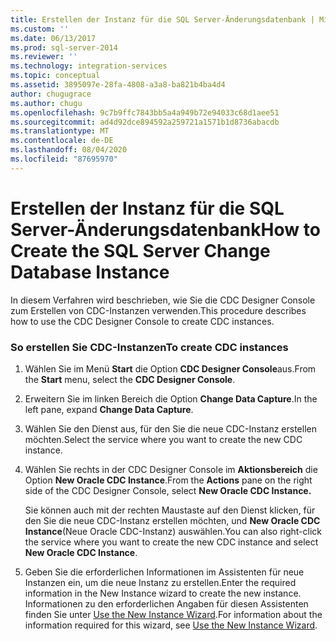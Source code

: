 ```yaml
---
title: Erstellen der Instanz für die SQL Server-Änderungsdatenbank | Microsoft-Dokumentation
ms.custom: ''
ms.date: 06/13/2017
ms.prod: sql-server-2014
ms.reviewer: ''
ms.technology: integration-services
ms.topic: conceptual
ms.assetid: 3895097e-28fa-4808-a3a8-ba821b4ba4d4
author: chugugrace
ms.author: chugu
ms.openlocfilehash: 9c7b9ffc7843bb5a4a949b72e94033c68d1aee51
ms.sourcegitcommit: ad4d92dce894592a259721a1571b1d8736abacdb
ms.translationtype: MT
ms.contentlocale: de-DE
ms.lasthandoff: 08/04/2020
ms.locfileid: "87695970"
---
```

# <a name="how-to-create-the-sql-server-change-database-instance"></a><span data-ttu-id="f3907-102">Erstellen der Instanz für die SQL Server-Änderungsdatenbank</span><span class="sxs-lookup"><span data-stu-id="f3907-102">How to Create the SQL Server Change Database Instance</span></span>
  <span data-ttu-id="f3907-103">In diesem Verfahren wird beschrieben, wie Sie die CDC Designer Console zum Erstellen von CDC-Instanzen verwenden.</span><span class="sxs-lookup"><span data-stu-id="f3907-103">This procedure describes how to use the CDC Designer Console to create CDC instances.</span></span>  
  
### <a name="to-create-cdc-instances"></a><span data-ttu-id="f3907-104">So erstellen Sie CDC-Instanzen</span><span class="sxs-lookup"><span data-stu-id="f3907-104">To create CDC instances</span></span>  
  
1.  <span data-ttu-id="f3907-105">Wählen Sie im Menü **Start** die Option **CDC Designer Console**aus.</span><span class="sxs-lookup"><span data-stu-id="f3907-105">From the **Start** menu, select the **CDC Designer Console**.</span></span>  
  
2.  <span data-ttu-id="f3907-106">Erweitern Sie im linken Bereich die Option **Change Data Capture**.</span><span class="sxs-lookup"><span data-stu-id="f3907-106">In the left pane, expand **Change Data Capture**.</span></span>  
  
3.  <span data-ttu-id="f3907-107">Wählen Sie den Dienst aus, für den Sie die neue CDC-Instanz erstellen möchten.</span><span class="sxs-lookup"><span data-stu-id="f3907-107">Select the service where you want to create the new CDC instance.</span></span>  
  
4.  <span data-ttu-id="f3907-108">Wählen Sie rechts in der CDC Designer Console im **Aktionsbereich** die Option **New Oracle CDC Instance**.</span><span class="sxs-lookup"><span data-stu-id="f3907-108">From the **Actions** pane on the right side of the CDC Designer Console, select **New Oracle CDC Instance.**</span></span>  
  
     <span data-ttu-id="f3907-109">Sie können auch mit der rechten Maustaste auf den Dienst klicken, für den Sie die neue CDC-Instanz erstellen möchten, und **New Oracle CDC Instance**(Neue Oracle CDC-Instanz) auswählen.</span><span class="sxs-lookup"><span data-stu-id="f3907-109">You can also right-click the service where you want to create the new CDC instance and select **New Oracle CDC Instance**.</span></span>  
  
5.  <span data-ttu-id="f3907-110">Geben Sie die erforderlichen Informationen im Assistenten für neue Instanzen ein, um die neue Instanz zu erstellen.</span><span class="sxs-lookup"><span data-stu-id="f3907-110">Enter the required information in the New Instance wizard to create the new instance.</span></span> <span data-ttu-id="f3907-111">Informationen zu den erforderlichen Angaben für diesen Assistenten finden Sie unter [Use the New Instance Wizard](use-the-new-instance-wizard.md).</span><span class="sxs-lookup"><span data-stu-id="f3907-111">For information about the information required for this wizard, see [Use the New Instance Wizard](use-the-new-instance-wizard.md).</span></span>  
  
  
